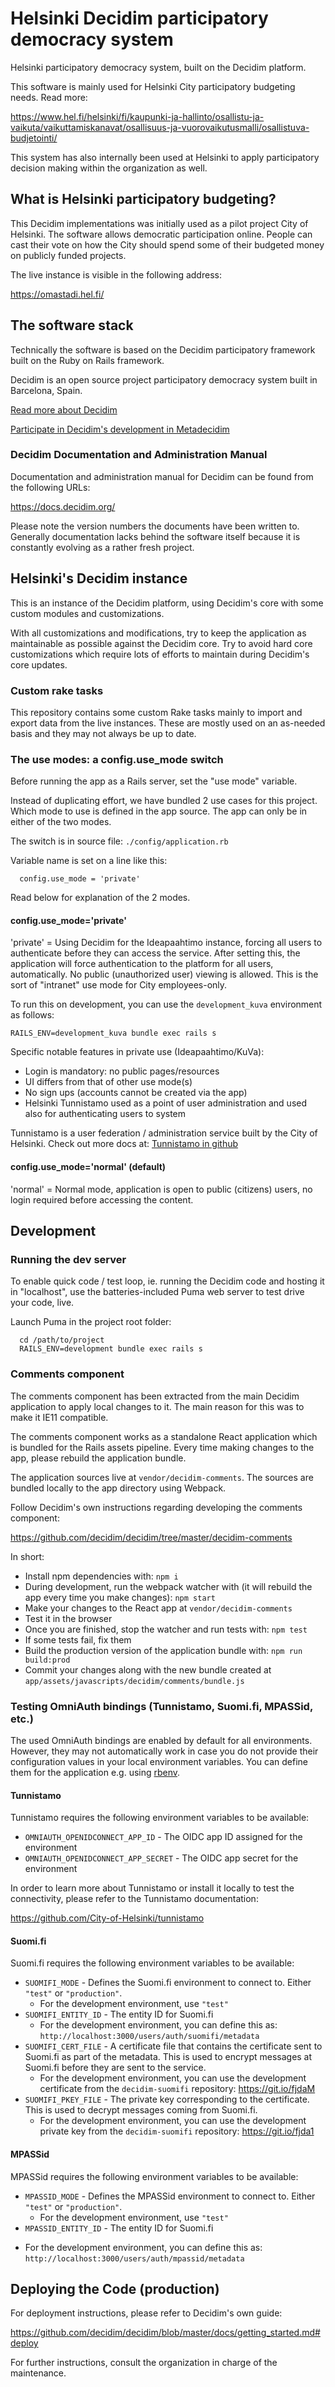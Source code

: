 # Helsinki Decidim participatory democracy system

Helsinki participatory democracy system, built on the Decidim platform.

This software is mainly used for Helsinki City participatory budgeting needs.
Read more:

https://www.hel.fi/helsinki/fi/kaupunki-ja-hallinto/osallistu-ja-vaikuta/vaikuttamiskanavat/osallisuus-ja-vuorovaikutusmalli/osallistuva-budjetointi/

This system has also internally been used at Helsinki to apply participatory
decision making within the organization as well.


## What is Helsinki participatory budgeting?

This Decidim implementations was initially used as a pilot project City of
Helsinki. The software allows democratic participation online. People can cast
their vote on how the City should spend some of their budgeted money on publicly
funded projects.

The live instance is visible in the following address:

https://omastadi.hel.fi/


## The software stack

Technically the software is based on the Decidim participatory framework built
on the Ruby on Rails framework.

Decidim is an open source project participatory democracy system built in
Barcelona, Spain.

[Read more about Decidim](http://www.decidim.org/)

[Participate in Decidim's development in Metadecidim](http://meta.decidim.org/)

### Decidim Documentation and Administration Manual

Documentation and administration manual for Decidim can be found from the
following URLs:

https://docs.decidim.org/

Please note the version numbers the documents have been written to. Generally
documentation lacks behind the software itself because it is constantly
evolving as a rather fresh project.


## Helsinki's Decidim instance

This is an instance of the Decidim platform, using Decidim's core with some
custom modules and customizations.

With all customizations and modifications, try to keep the application as
maintainable as possible against the Decidim core. Try to avoid hard core
customizations which require lots of efforts to maintain during Decidim's core
updates.

### Custom rake tasks

This repository contains some custom Rake tasks mainly to import and export data
from the live instances. These are mostly used on an as-needed basis and they
may not always be up to date.

### The use modes: a config.use_mode switch

Before running the app as a Rails server, set the "use mode" variable.

Instead of duplicating effort, we have bundled 2 use cases for this
project. Which mode to use is defined in the app source. The app
can only be in either of the two modes.

The switch is in source file: `./config/application.rb`

Variable name is set on a line like this:

```
  config.use_mode = 'private'
```

Read below for explanation of the 2 modes.

#### config.use_mode='private'

'private' = Using Decidim for the Ideapaahtimo instance, forcing all users to
            authenticate before they can access the service. After setting this,
            the application will force authentication to the platform for all
            users, automatically. No public (unauthorized user) viewing is
            allowed. This is the sort of "intranet" use mode for City
            employees-only.

To run this on development, you can use the `development_kuva` environment as
follows:

`RAILS_ENV=development_kuva bundle exec rails s`

Specific notable features in private use (Ideapaahtimo/KuVa):

* Login is mandatory: no public pages/resources
* UI differs from that of other use mode(s)
* No sign ups (accounts cannot be created via the app)
* Helsinki Tunnistamo used as a point of user administration and
  used also for authenticating users to system

Tunnistamo is a user federation / administration service built by the City of
Helsinki. Check out more docs at:
[Tunnistamo in github](https://github.com/City-of-Helsinki/tunnistamo/)

#### config.use_mode='normal' (default)

'normal' = Normal mode, application is open to public (citizens) users, no login
           required before accessing the content.


## Development

### Running the dev server

To enable quick code / test loop, ie. running the Decidim code and hosting it
in "localhost", use the batteries-included Puma web server to test drive your
code, live.

Launch Puma in the project root folder:

```
  cd /path/to/project
  RAILS_ENV=development bundle exec rails s
```

### Comments component

The comments component has been extracted from the main Decidim application to
apply local changes to it. The main reason for this was to make it IE11
compatible.

The comments component works as a standalone React application which is bundled
for the Rails assets pipeline. Every time making changes to the app, please
rebuild the application bundle.

The application sources live at `vendor/decidim-comments`. The sources are
bundled locally to the app directory using Webpack.

Follow Decidim's own instructions regarding developing the comments component:

https://github.com/decidim/decidim/tree/master/decidim-comments

In short:

- Install npm dependencies with:
  `npm i`
- During development, run the webpack watcher with (it will rebuild the app
  every time you make changes):
  `npm start`
- Make your changes to the React app at `vendor/decidim-comments`
- Test it in the browser
- Once you are finished, stop the watcher and run tests with:
  `npm test`
- If some tests fail, fix them
- Build the production version of the application bundle with:
  `npm run build:prod`
- Commit your changes along with the new bundle created at
  `app/assets/javascripts/decidim/comments/bundle.js`


### Testing OmniAuth bindings (Tunnistamo, Suomi.fi, MPASSid, etc.)

The used OmniAuth bindings are enabled by default for all environments. However,
they may not automatically work in case you do not provide their configuration
values in your local environment variables. You can define them for the
application e.g. using [rbenv](https://github.com/rbenv/rbenv).

#### Tunnistamo

Tunnistamo requires the following environment variables to be available:

- `OMNIAUTH_OPENIDCONNECT_APP_ID` - The OIDC app ID assigned for the environment
- `OMNIAUTH_OPENIDCONNECT_APP_SECRET` - The OIDC app secret for the environment

In order to learn more about Tunnistamo or install it locally to test the
connectivity, please refer to the Tunnistamo documentation:

https://github.com/City-of-Helsinki/tunnistamo

#### Suomi.fi

Suomi.fi requires the following environment variables to be available:

- `SUOMIFI_MODE` - Defines the Suomi.fi environment to connect to. Either
  `"test"` or `"production"`.
  * For the development environment, use `"test"`
- `SUOMIFI_ENTITY_ID` - The entity ID for Suomi.fi
  * For the development environment, you can define this as:
    `http://localhost:3000/users/auth/suomifi/metadata`
- `SUOMIFI_CERT_FILE` - A certificate file that contains the certificate sent
  to Suomi.fi as part of the metadata. This is used to encrypt messages at
  Suomi.fi before they are sent to the service.
  * For the development environment, you can use the development certificate
    from the `decidim-suomifi` repository: https://git.io/fjdaM
- `SUOMIFI_PKEY_FILE` - The private key corresponding to the certificate. This
  is used to decrypt messages coming from Suomi.fi.
  * For the development environment, you can use the development private key
    from the `decidim-suomifi` repository: https://git.io/fjda1

#### MPASSid

MPASSid requires the following environment variables to be available:

- `MPASSID_MODE` - Defines the MPASSid environment to connect to. Either
  `"test"` or `"production"`.
  * For the development environment, use `"test"`
- `MPASSID_ENTITY_ID` - The entity ID for Suomi.fi
* For the development environment, you can define this as:
  `http://localhost:3000/users/auth/mpassid/metadata`


## Deploying the Code (production)

For deployment instructions, please refer to Decidim's own guide:

https://github.com/decidim/decidim/blob/master/docs/getting_started.md#deploy

For further instructions, consult the organization in charge of the maintenance.
